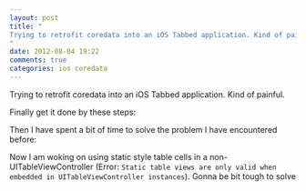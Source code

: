 ```yaml
---
layout: post
title: "
Trying to retrofit coredata into an iOS Tabbed application. Kind of painful.
"
date: 2012-08-04 19:22
comments: true
categories: ios coredata
---
```


Trying to retrofit coredata into an iOS Tabbed application. Kind of painful.


Finally get it done by these steps:


Then I have spent a bit of time to solve the problem I have encountered before: 


Now I am woking on using static style table cells in a non-UITableViewController (Error:  ```Static table views are only valid when embedded in UITableViewController instances```). Gonna be bit tough to solve

